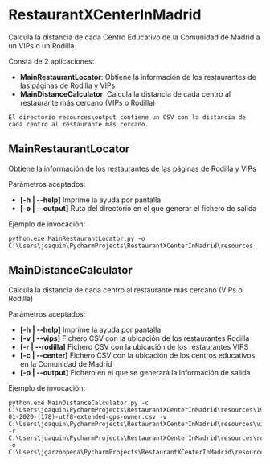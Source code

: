 # RestaurantXCenterInMadrid
Calcula la distancia de cada Centro Educativo de la Comunidad de Madrid a un VIPs o un Rodilla

Consta de 2 aplicaciones:
   - **MainRestaurantLocator**: Obtiene la información de los restaurantes de las páginas de Rodilla y VIPs
   - **MainDistanceCalculator**: Calcula la distancia de cada centro al restaurante más cercano (VIPs o Rodilla)

```
El directorio resources\output contiene un CSV con la distancia de cada centro al restaurante más cercano.
```
   
##  MainRestaurantLocator
Obtiene la información de los restaurantes de las páginas de Rodilla y VIPs

Parámetros aceptados:
   - **[-h | --help]** Imprime la ayuda por pantalla     
   - **[-o | --output]** Ruta del directorio en el que generar el fichero de salida 

Ejemplo de invocación:

```
python.exe MainRestaurantLocator.py -o C:\Users\joaquin\PycharmProjects\RestaurantXCenterInMadrid\resources
```

## MainDistanceCalculator
Calcula la distancia de cada centro al restaurante más cercano (VIPs o Rodilla)

Parámetros aceptados:
   - **[-h | --help]** Imprime la ayuda por pantalla     
   - **[-v | --vips]** Fichero CSV con la ubicación de los restaurantes Rodilla     
   - **[-r | --rodilla]** Fichero CSV con la ubicación de los restaurantes VIPS 
   - **[-c | --center]**  Fichero CSV con la ubicación de los centros educativos en la Comunidad de Madrid
   - **[-o | --output]** Fichero en el que se generará la información de salida 
         
Ejemplo de invocación:

```
python.exe MainDistanceCalculator.py -c C:\Users\joaquin\PycharmProjects\RestaurantXCenterInMadrid\resources\19-01-2020-(178)-utf8-extended-gps-owner.csv -v C:\Users\joaquin\PycharmProjects\RestaurantXCenterInMadrid\resources\vips.csv -r C:\Users\joaquin\PycharmProjects\RestaurantXCenterInMadrid\resources\rodilla.csv -o C:\Users\jgarzonpena\PycharmProjects\RestaurantXCenterInMadrid\resources\output\centers2restaurants.csv
```
